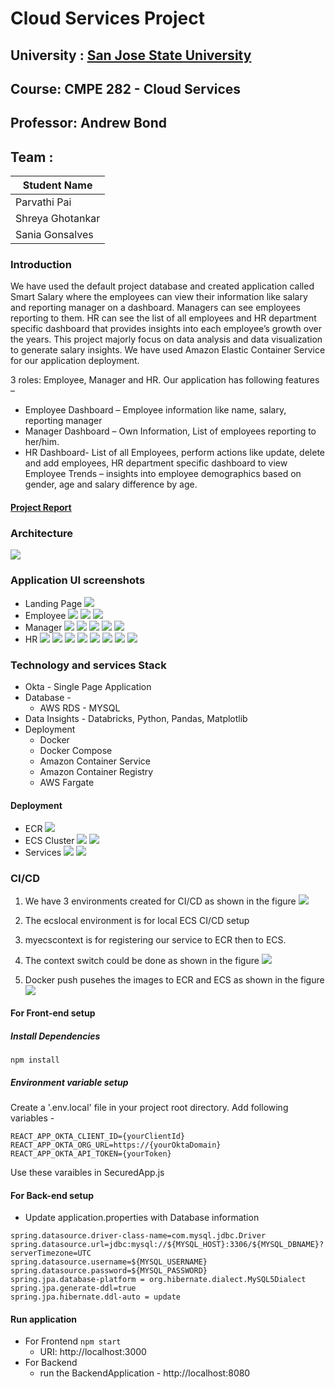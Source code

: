 # Cloud Services Project

## University : [San Jose State University](http://www.sjsu.edu/)
## Course: CMPE 282 - Cloud Services
## Professor: Andrew Bond

## Team :
Student Name      | 
-------------     |
Parvathi Pai      |
Shreya Ghotankar  |
Sania Gonsalves   |

### Introduction
We have used the default project database and created application called Smart Salary where the employees can view their information like salary and reporting manager on a dashboard. Managers can see employees reporting to them. HR can see the list of all employees and  HR department specific dashboard that provides insights into each employee’s growth over the years.
This project majorly focus on data analysis and data visualization to generate salary insights. We have used Amazon Elastic Container Service for our application deployment.

 3 roles: Employee, Manager and HR.
Our application has following features –
* Employee Dashboard – Employee information like name, salary, reporting manager
* Manager Dashboard – Own Information, List of employees reporting to her/him.
* HR Dashboard- List of all Employees, perform actions like update, delete and add employees, HR department specific dashboard to view Employee Trends – insights into employee demographics based on gender, age and salary difference by age.

#### [Project Report](Documentation/CMPE282-Project_Report.pdf)

### Architecture
![](Documentation/Architecture.png)
### Application UI screenshots
* Landing Page
![](Documentation/images/employee/1.png)
* Employee
![](Documentation/images/employee/2.png)
![](Documentation/images/employee/3.png)
![](Documentation/images/employee/4.png)
* Manager
![](Documentation/images/manager/1.png)
![](Documentation/images/manager/2.png)
![](Documentation/images/manager/3.png)
![](Documentation/images/manager/4.png)
![](Documentation/images/manager/5.png)
* HR
![](Documentation/images/HR/1.png)
![](Documentation/images/HR/2.png)
![](Documentation/images/HR/3.png)
![](Documentation/images/HR/4.png)
![](Documentation/images/HR/5.png)
![](Documentation/images/HR/6.png)
![](Documentation/images/HR/7.png)
![](Documentation/images/HR/8.png)

### Technology and services Stack
* Okta - Single Page Application
* Database -
    * AWS RDS - MYSQL
* Data Insights - Databricks, Python, Pandas, Matplotlib
* Deployment
    * Docker
    * Docker Compose
    * Amazon Container Service
    * Amazon Container Registry
    * AWS Fargate


#### Deployment
* ECR
![](Documentation/images/ECR/2.png)
* ECS Cluster
![](Documentation/images/ECS/1.png)
![](Documentation/images/ECS/2.png)
* Services
![](Documentation/images/ECS/3.png)
![](Documentation/images/ECS/5.png)


### CI/CD
 1. We have 3 environments created for CI/CD as shown in the figure
   ![](Documentation/Local/../images/Local/1.png)

 2. The ecslocal environment is for local ECS CI/CD setup
 3. myecscontext is for registering our service to ECR then to ECS.
 4. The context switch could be done as shown in the figure
     ![](Documentation/Local/../images/Local/3.png)
 5. Docker push pusehes the images to ECR and ECS as shown in the figure
     ![](Documentation/Local/../images/Local/2.png)
    
   


#### For Front-end setup
##### Install Dependencies
`npm install`

##### Environment variable setup
Create a '.env.local' file in your project root directory.
Add following variables -
```
REACT_APP_OKTA_CLIENT_ID={yourClientId}
REACT_APP_OKTA_ORG_URL=https://{yourOktaDomain}
REACT_APP_OKTA_API_TOKEN={yourToken}
```

Use these varaibles in SecuredApp.js

#### For Back-end setup
* Update application.properties with Database information
```
spring.datasource.driver-class-name=com.mysql.jdbc.Driver
spring.datasource.url=jdbc:mysql://${MYSQL_HOST}:3306/${MYSQL_DBNAME}?serverTimezone=UTC
spring.datasource.username=${MYSQL_USERNAME}
spring.datasource.password=${MYSQL_PASSWORD}
spring.jpa.database-platform = org.hibernate.dialect.MySQL5Dialect
spring.jpa.generate-ddl=true
spring.jpa.hibernate.ddl-auto = update
```
#### Run application
* For Frontend
    `npm start`
    * URI: http://localhost:3000
* For Backend
    * run the BackendApplication - http://localhost:8080
